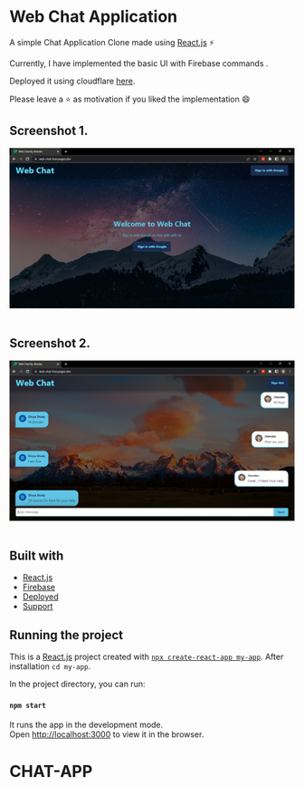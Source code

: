 # Web Chat Application 
A simple Chat Application Clone made using [React.js](https://react.dev/) ⚡

Currently, I have implemented the basic UI with Firebase commands .


Deployed it using cloudflare [here](https://web-chat-free.pages.dev/).

Please leave a ⭐ as motivation if you liked the implementation 😄


## Screenshot 1.
![Demo](./Screenshot%201.png)
<br />
<br />


## Screenshot 2.
![Demo](./Screenshot%202.png)
<br />
<br />

## Built with
* [React.js](https://react.dev/)
* [Firebase](https://console.firebase.google.com/)
* [Deployed](https://www.cloudflare.com/)
* [Support](https://github.com/jitenderji1137)


## Running the project
This is a [React.js](https://react.dev/) project created with [`npx create-react-app my-app`](https://www.npmjs.com/package/create-react-app).
After installation `cd my-app`.

In the project directory, you can run:

#### `npm start`

It runs the app in the development mode.<br />
Open [http://localhost:3000](http://localhost:3000) to view it in the browser. 
# CHAT-APP
